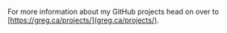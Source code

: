 For more information about my GitHub projects head on over to [https://greg.ca/projects/](greg.ca/projects/).
